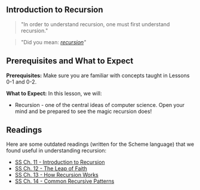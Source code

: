 ## Introduction to Recursion

> "In order to understand recursion, one must first understand recursion."

> "Did you mean: _[recursion](https://www.google.com/search?q=recursion)"_

## Prerequisites and What to Expect

**Prerequisites:** Make sure you are familiar with concepts taught in Lessons 0-1 and 0-2.

**What to Expect:** In this lesson, we will:

  * Recursion - one of the central ideas of computer science. Open your mind and be prepared to see the magic recursion does!

## Readings

Here are some outdated readings (written for the Scheme language) that we found useful in understanding recursion:

  * [SS Ch. 11 - Introduction to Recursion](http://www.cs.berkeley.edu/~bh/ssch11/recursion.html)
  * [SS Ch. 12 - The Leap of Faith](http://www.cs.berkeley.edu/~bh/ssch12/leap.html)
  * [SS Ch. 13 - How Recursion Works](http://www.cs.berkeley.edu/~bh/ssch13/convince-recur.html)
  * [SS Ch. 14 - Common Recursive Patterns](http://www.cs.berkeley.edu/~bh/ssch14/recur-patterns.html)